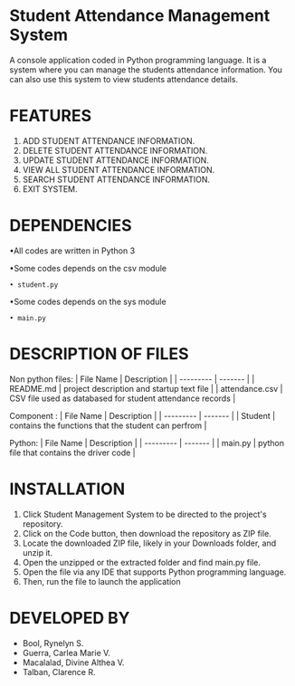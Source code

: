 # Student Attendance Management System

A console application coded in Python programming language. It is a system where you can manage the students attendance information. You can also use this system to view students attendance details.

# FEATURES
1. ADD STUDENT ATTENDANCE INFORMATION.
2. DELETE STUDENT ATTENDANCE INFORMATION.
3. UPDATE STUDENT ATTENDANCE INFORMATION.
4. VIEW ALL STUDENT ATTENDANCE INFORMATION.
5. SEARCH STUDENT ATTENDANCE INFORMATION.
6. EXIT SYSTEM.

# DEPENDENCIES

•All codes are written in Python 3

•Some codes depends on the csv module
    
    • student.py
    
•Some codes depends on the sys module
    
    • main.py
    
# DESCRIPTION OF FILES

Non python files:
| File Name | Description |
| --------- | ------- |
| README.md | project description and startup text file |
| attendance.csv | CSV file used as databased for student attendance records |

Component :
| File Name | Description |
| --------- | ------- |
| Student | contains the functions that the student can perfrom |

Python:
| File Name | Description |
| --------- | ------- |
| main.py | python file that contains the driver code |


# INSTALLATION
1. Click Student Management System to be directed to the project's repository.
2. Click on the Code button, then download the repository as ZIP file.
3. Locate the downloaded ZIP file, likely in your Downloads folder, and unzip it.
4. Open the unzipped or the extracted folder and find main.py file.
5. Open the file via any IDE that supports Python programming language.
6. Then, run the file to launch the application

# DEVELOPED BY

*  Bool, Rynelyn S.
*  Guerra, Carlea Marie V.
*  Macalalad, Divine Althea V.
*  Talban, Clarence R.


